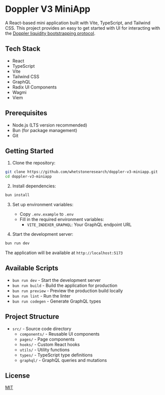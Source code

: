 # Doppler V3 MiniApp

A React-based mini application built with Vite, TypeScript, and Tailwind CSS. This project provides an easy to get started with UI for interacting with the [Doppler liquidity bootstrapping protocol](https://docs.doppler.lol/).

## Tech Stack

- React 
- TypeScript
- Vite
- Tailwind CSS
- GraphQL
- Radix UI Components
- Wagmi
- Viem

## Prerequisites

- Node.js (LTS version recommended)
- Bun (for package management)
- Git

## Getting Started

1. Clone the repository:
```bash
git clone https://github.com/whetstoneresearch/doppler-v3-miniapp.git
cd doppler-v3-miniapp
```

2. Install dependencies:
```bash
bun install
```

3. Set up environment variables:
   - Copy `.env.example` to `.env`
   - Fill in the required environment variables:
     - `VITE_INDEXER_GRAPHQL`: Your GraphQL endpoint URL

4. Start the development server:
```bash
bun run dev
```

The application will be available at `http://localhost:5173`

## Available Scripts
- `bun run dev` - Start the development server
- `bun run build` - Build the application for production
- `bun run preview` - Preview the production build locally
- `bun run lint` - Run the linter
- `bun run codegen` - Generate GraphQL types

## Project Structure

- `src/` - Source code directory
  - `components/` - Reusable UI components
  - `pages/` - Page components
  - `hooks/` - Custom React hooks
  - `utils/` - Utility functions
  - `types/` - TypeScript type definitions
  - `graphql/` - GraphQL queries and mutations

## License

[MIT](/LICENSE)
